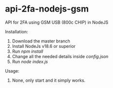 # api-2fa-nodejs-gsm
API for 2FA using GSM USB (800c CHIP) in NodeJS

Installation:
1. Download the master branch
2. Install NodeJs v18.6 or superior
3. Run *npm install*
1. Change all the needed details inside *config.json*
4. Run *node index.js*

Usage:
1. None, only start and it simply works.
